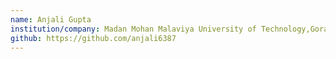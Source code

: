 ```yaml
---
name: Anjali Gupta
institution/company: Madan Mohan Malaviya University of Technology,Gorakhpur
github: https://github.com/anjali6387
---
```

